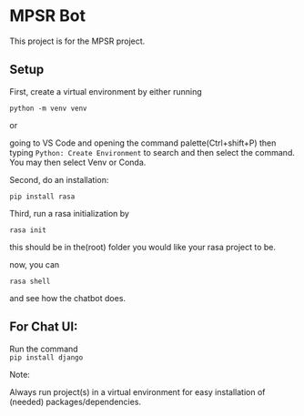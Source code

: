 # MPSR Bot

This project is for the MPSR project.

## Setup

First, create a virtual environment by either running

``python -m venv venv``

or

going to VS Code and opening the command palette(Ctrl+shift+P) then typing ``Python: Create Environment`` to search and then select the command. You may then select Venv or Conda.

Second, do an installation:

``pip install rasa``

Third, run a rasa initialization by

``rasa init``

this should be in the(root) folder you would like your rasa project to be.

now, you can

``rasa shell``

and see how the chatbot does.

## For Chat UI:

Run the command  
``pip install django``

Note:

Always run project(s) in a virtual environment for easy installation of (needed) packages/dependencies.
